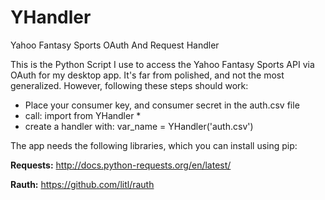 YHandler
========

Yahoo Fantasy Sports OAuth And Request Handler

This is the Python Script I use to access the Yahoo Fantasy Sports API via OAuth for my desktop app. It's far from polished, and not the most generalized.  However, following these steps should work:
- Place your consumer key, and consumer secret in the auth.csv file 
- call: import from YHandler *
- create a handler with: var_name = YHandler('auth.csv')

The app needs the following libraries, which you can install using pip:

**Requests:** http://docs.python-requests.org/en/latest/

**Rauth:** https://github.com/litl/rauth
